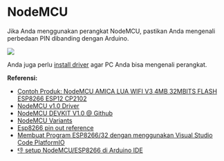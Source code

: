 # NodeMCU

Jika Anda menggunakan perangkat NodeMCU, pastikan Anda mengenali perbedaan PIN dibanding dengan Arduino.

![](res/nodemcu-diagram.png)

Anda juga perlu [install driver](https://www.silabs.com/developers/usb-to-uart-bridge-vcp-drivers?tab=downloads) agar PC Anda bisa mengenali perangkat.

**Referensi:**
- [Contoh Produk: NodeMCU AMICA LUA WIFI V3 4MB 32MBITS FLASH ESP8266 ESP12 CP2102](https://www.tokopedia.com/cncstorebandung/nodemcu-amica-lua-wifi-v3-4mb-32mbits-flash-esp8266-esp12-cp2102)
- [NodeMCU v1.0 Driver](https://www.silabs.com/developers/usb-to-uart-bridge-vcp-drivers?tab=downloads)
- [NodeMCU DEVKIT V1.0 @ Github](https://github.com/nodemcu/nodemcu-devkit-v1.0)
- [NodeMCU Variants](https://medium.com/wemaker/nodemcu-variant-62117b608eef)
- [Esp8266 pin out reference](https://randomnerdtutorials.com/esp8266-pinout-reference-gpios/)
- [Membuat Program ESP8266/32 dengan menggunakan Visual Studio Code PlatformIO](http://secureinstruments.blogspot.com/2021/07/membuat-program-esp826632-dengan.html)
- [👎 setup NodeMCU/ESP8266 di Arduino IDE](setup-esp8266-di-arduino-ide.md)

